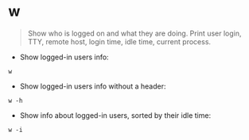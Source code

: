# w

> Show who is logged on and what they are doing.
> Print user login, TTY, remote host, login time, idle time, current process.

- Show logged-in users info:

`w`

- Show logged-in users info without a header:

`w -h`

- Show info about logged-in users, sorted by their idle time:

`w -i`
